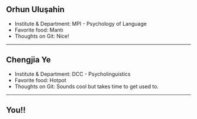 ## Orhun Uluşahin

- Institute & Department: MPI - Psychology of Language
- Favorite food: Mantı
- Thoughts on Git: Nice!

---

## Chengjia Ye

- Institute & Department: DCC - Psycholinguistics
- Favorite food: Hotpot
- Thoughts on Git: Sounds cool but takes time to get used to.

---  

## You!!
